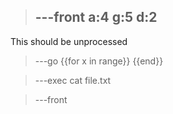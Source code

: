 >---front
a:4
g:5
d:2
>---
This should be unprocessed
>---go
{{for x in range}}
{{end}}

>---exec cat file.txt

>---front

